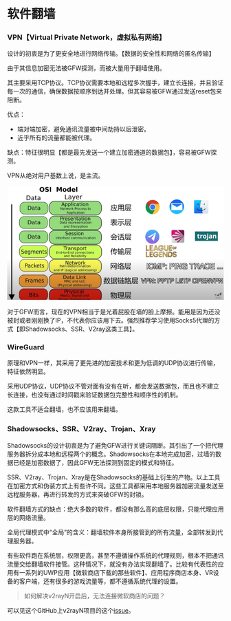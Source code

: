 # 软件翻墙

### VPN【Virtual Private Network，虚拟私有网络】

设计的初衷是为了更安全地进行网络传输。【数据的安全性和网络的匿名传输】

由于其信息加密无法被GFW探测，而被大量用于翻墙使用。

其主要采用TCP协议。TCP协议需要本地和远程多次握手，建立长连接，并且验证每一次的通信，确保数据按顺序到达并处理。但其容易被GFW通过发送reset包来阻断。

优点：

* 端对端加密，避免通讯流量被中间劫持以后泄密。
* 近乎所有的流量都能被代理。

缺点：特征很明显【都是最先发送一个建立加密通道的数据包】，容易被GFW探测。

VPN从绝对用户基数上说，是主流。

![OSI-7层模型及相关翻墙软件所在的层级](<../.gitbook/assets/image (3).png>)

对于GFW而言，现在的VPN相当于是光着屁股在墙的脸上摩擦。能用是因为还没被封或者刚刚换了IP，不代表你应该用下去。强烈推荐学习使用Socks5代理的方式【即Shadowsocks、SSR、V2ray这类工具】。

### WireGuard

原理和VPN一样，其采用了更先进的加密技术和更为低调的UDP协议进行传输，特征依然明显。

采用UDP协议，UDP协议不管对面有没有在听，都会发送数据包，而且也不建立长连接，也没有通过时间戳来验证数据包完整性和顺序性的机制。

这款工具不适合翻墙，也不应该用来翻墙。

### Shadowsocks、SSR、V2ray、Trojan、Xray

Shadowsocks的设计初衷是为了避免GFW进行关键词阻断。其引出了一个把代理服务器拆分成本地和远程两个的概念。Shadowsocks在本地完成加密，过墙的数据已经是加密数据了，因此GFW无法探测到固定的模式和特征。

SSR、V2ray、Trojan、Xray是在Shadowsocks的基础上衍生的产物。以上工具在加密方式和伪装方式上有些许不同。这些工具都采用本地服务器加密流量发送至远程服务器，再进行转发的方式来突破GFW的封锁。

软件翻墙方式的缺点：绝大多数的软件，都没有那么高的底层权限，只能代理应用层的网络流量。

全局代理模式中“全局”的含义：翻墙软件本身所接管到的所有流量，全部转发到代理服务器。

有些软件跑在系统层，权限更高，甚至不遵循操作系统的代理规则，根本不把通讯流量交给翻墙软件接管。这种情况下，就没有办法实现翻墙了。比较有代表性的应用有一系列的UWP应用【微软商店下载的那些软件】、应用程序商店本身、VR设备的客户端，还有很多的游戏流量等，都不遵循系统代理的设置。

> 如何解决v2rayN开启后，无法连接微软商店的问题？

可以见这个GitHub上v2rayN项目的这个[issue](https://github.com/2dust/v2rayN/issues/1083)。
